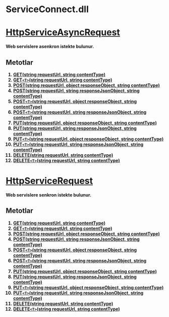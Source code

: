 <h1><b>ServiceConnect.dll<b></h1>


# [HttpServiceAsyncRequest](https://github.com/okancelik/ServiceConnect/wiki/HttpServiceAsyncRequest)

Web servislere asenkron istekte bulunur.

## Metotlar
1. [GET(string requestUrl, string contentType)](https://github.com/okancelik/ServiceConnect/wiki/HttpServiceAsyncRequest#1-get)
2. [GET`<T>`(string requestUrl, string contentType)](https://github.com/okancelik/ServiceConnect/wiki/HttpServiceAsyncRequest#2-gett)
3. [POST(string requestUrl, object responseObject, string contentType)](https://github.com/okancelik/ServiceConnect/wiki/HttpServiceAsyncRequest#3-post)
4. [POST(string requestUrl, string responseJsonObject, string contentType)](https://github.com/okancelik/ServiceConnect/wiki/HttpServiceAsyncRequest#4-post)
5. [POST`<T>`(string requestUrl, object responseObject, string contentType)](https://github.com/okancelik/ServiceConnect/wiki/HttpServiceAsyncRequest#5-postt)
6. [POST`<T>`(string requestUrl, string responseJsonObject, string contentType)](https://github.com/okancelik/ServiceConnect/wiki/HttpServiceAsyncRequest#6-postt)
7. [PUT(string requestUrl, object responseObject, string contentType)](https://github.com/okancelik/ServiceConnect/wiki/HttpServiceAsyncRequest#7-put)
8. [PUT(string requestUrl, string responseJsonObject, string contentType)](https://github.com/okancelik/ServiceConnect/wiki/HttpServiceAsyncRequest#8-put)
9. [PUT`<T>`(string requestUrl, object responseObject, string contentType)](https://github.com/okancelik/ServiceConnect/wiki/HttpServiceAsyncRequest#9-putt)
10. [PUT`<T>`(string requestUrl, string responseJsonObject, string contentType)](https://github.com/okancelik/ServiceConnect/wiki/HttpServiceAsyncRequest#10-putt)
11. [DELETE(string requestUrl, string contentType)](https://github.com/okancelik/ServiceConnect/wiki/HttpServiceAsyncRequest#11-delete)
11. [DELETE`<T>`(string requestUrl, string contentType)](https://github.com/okancelik/ServiceConnect/wiki/HttpServiceAsyncRequest#12-deletet)

   



# [HttpServiceRequest](https://github.com/okancelik/ServiceConnect/wiki/HttpServiceRequest)

Web servislere senkron istekte bulunur.

## Metotlar
1. [GET(string requestUrl, string contentType)](https://github.com/okancelik/ServiceConnect/wiki/HttpServiceRequest#1-get)
2. [GET`<T>`(string requestUrl, string contentType)](https://github.com/okancelik/ServiceConnect/wiki/HttpServiceRequest#2-gett)
3. [POST(string requestUrl, object responseObject, string contentType)](https://github.com/okancelik/ServiceConnect/wiki/HttpServiceRequest#3-post)
4. [POST(string requestUrl, string responseJsonObject, string contentType)](https://github.com/okancelik/ServiceConnect/wiki/HttpServiceRequest#4-post)
5. [POST`<T>`(string requestUrl, object responseObject, string contentType)](https://github.com/okancelik/ServiceConnect/wiki/HttpServiceRequest#5-postt)
6. [POST`<T>`(string requestUrl, string responseJsonObject, string contentType)](https://github.com/okancelik/ServiceConnect/wiki/HttpServiceRequest#6-postt)
7. [PUT(string requestUrl, object responseObject, string contentType)](https://github.com/okancelik/ServiceConnect/wiki/HttpServiceAsyncRequest#7-put)
8. [PUT(string requestUrl, string responseJsonObject, string contentType)](https://github.com/okancelik/ServiceConnect/wiki/HttpServiceRequest#8-put)
9. [PUT`<T>`(string requestUrl, object responseObject, string contentType)](https://github.com/okancelik/ServiceConnect/wiki/HttpServiceRequest#9-putt)
10. [PUT`<T>`(string requestUrl, string responseJsonObject, string contentType)](https://github.com/okancelik/ServiceConnect/wiki/HttpServiceRequest#10-putt)
11. [DELETE(string requestUrl, string contentType)](https://github.com/okancelik/ServiceConnect/wiki/HttpServiceRequest#11-delete)
11. [DELETE`<T>`(string requestUrl, string contentType)](https://github.com/okancelik/ServiceConnect/wiki/HttpServiceRequest#12-deletet)

   





